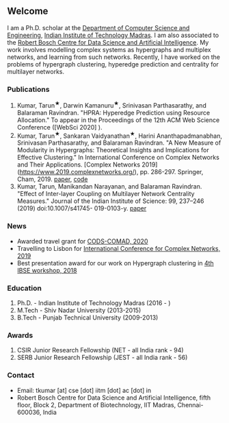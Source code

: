 ## Welcome
I am a Ph.D. scholar at the [Department of Computer Science and Engineering](https://www.cse.iitm.ac.in/index.php), [Indian Institute of Technology Madras](https://www.iitm.ac.in/). I am also associated to the [Robert Bosch Centre for Data Science and Artificial Intelligence](https://rbcdsai.iitm.ac.in/).
My work involves modelling complex systems as hypergraphs and multiplex networks, and learning from such networks. Recently, I have worked on the problems of hypergraph clustering, hyperedge prediction and centrality for multilayer networks. 

### Publications
1. Kumar, Tarun<sup>&#9733;</sup>, Darwin Kamanuru<sup>&#9733;</sup>, Srinivasan Parthasarathy, and Balaraman Ravindran. "HPRA: Hyperedge Prediction using Resource Allocation." To appear in the Proceedings of the 12th ACM Web Science Conference ([WebSci 2020] ).
2. Kumar, Tarun<sup>&#9733;</sup>, Sankaran Vaidyanathan<sup>&#9733;</sup>, Harini Ananthapadmanabhan, Srinivasan Parthasarathy, and Balaraman Ravindran. "A New Measure of Modularity in Hypergraphs: Theoretical Insights and Implications for Effective Clustering." In International Conference on Complex Networks and Their Applications. [Complex Networks 2019] (https://www.2019.complexnetworks.org/), pp. 286-297. Springer, Cham, 2019. [paper](https://link.springer.com/chapter/10.1007/978-3-030-36687-2_24), [code](https://github.com/tarunkumariitm/IRMM)
3. Kumar, Tarun, Manikandan Narayanan, and Balaraman Ravindran. "Effect of Inter-layer Coupling on Multilayer Network Centrality Measures." Journal of the Indian Institute of Science: 99, 237–246 (2019) doi:10.1007/s41745-
019-0103-y. [paper](https://link.springer.com/article/10.1007/s41745-019-0103-y)


### News
- Awarded travel grant for [CODS-COMAD, 2020](https://cods-comad.in/2020/index.html)
- Travelling to Lisbon for [International Conference for Complex Networks, 2019](https://www.complexnetworks.org/)
- Best presentation award for our work on Hypergraph clustering in [4th IBSE workshop, 2018](https://ibse-iitm.github.io/news/IBSE-workshop-04)


### Education
1. Ph.D. - Indian Institute of Technology Madras (2016 - )
2. M.Tech - Shiv Nadar University (2013-2015)
3. B.Tech - Punjab Technical University (2009-2013)

### Awards
1. CSIR Junior Research Fellowship (NET - all India rank - 94)
2. SERB Junior Research Fellowship (JEST - all India rank - 56)

### Contact
- Email: tkumar [at] cse [dot] iitm [dot] ac [dot] in
- Robert Bosch Centre for Data Science and Artificial Intelligence, fifth floor, Block 2, Department of Biotechnology, IIT Madras, Chennai-600036, India
